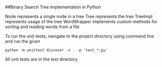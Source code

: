##Binary Search Tree implementation in Python

Node represents a single node in a tree
Tree represents the tree
TreeImpl represents usage of the tree
WordWrapper implements custom methods for sorting and reading words from a file

To run the unit-tests, navigate to the project directory using command line and run the given
```
python -m unittest discover -s . -p 'test_*.py'
```

All unit tests are in the test directory

